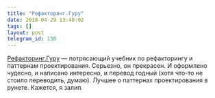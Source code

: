 ```yaml
---
title: "Рефакторинг.Гуру"
date: 2018-04-29 13:40:02
tags: []
layout: post
telegram_id: 130
---
```


[Рефакторинг.Гуру](https://refactoring.guru/ru) — потрясающий учебник по рефакторингу и паттернам проектирования. Серьезно, он прекрасен. И оформлено чудесно, и написано интересно, и перевод годный (хотя что-то не стоило переводить, думаю). Лучшее о паттернах проектирования в рунете. Кажется, я залип.
